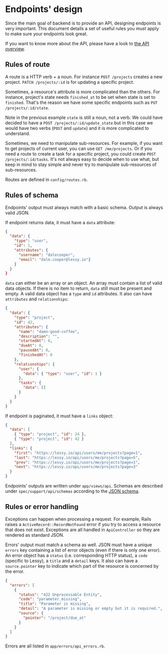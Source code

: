 # Endpoints' design

Since the main goal of backend is to provide an API, designing endpoints is
very important. This document details a set of useful rules you must apply to
make sure your endpoints look great.

If you want to know more about the API, please have a look to [the API
overview](../api/index.md).

## Rules of route

A route is a HTTP verb + a noun. For instance `POST /projects` creates a
new project. `PATCH /projects/:id` is for updating a specific project.

Sometimes, a resource's attribute is more complicated than the others. For
instance, project's state needs `finished_at` to be set when state is set to
`finished`. That's the reason we have some specific endpoints such as `PUT
/projects/:id/state`.

Note in the previous example `state` is still a noun, not a verb. We could have
decided to have a `POST /projects/:id/update_state` but in this case we would
have two verbs (`POST` and `update`) and it is more complicated to understand.

Sometimes, we need to manipulate sub-resources. For example, if you want to get
projects of current user, you can use `GET /me/projects`. Or if you need a
route to create a task for a specific project, you could create `POST /projects/:id/tasks`.
It's not always easy to decide when to use what, but keep in mind to stay
simple and never try to manipulate sub-resources of sub-resources.

Routes are defined in `config/routes.rb`.

## Rules of schema

Endpoints' output must always match with a basic schema. Output is always valid
JSON.

If endpoint returns data, it must have a `data` attribute:

```json
{
  "data": {
    "type": "user",
    "id": 1,
    "attributes": {
      "username": "dalecooper",
      "email": "dale.cooper@lessy.io"}
    }
  }
}
```

`data` can either be an array or an object. An array must contain a list of
valid data objects. If there is no item to return, `data` still must be present
and empty. A valid data object has a `type` and `id` attributes. It also can
have `attributes` and `relationships`:

```json
{
  "data": {
    "type": "project",
    "id": 42,
    "attributes": {
      "name": "damn-good-coffee",
      "description": "",
      "startedAt": 0,
      "dueAt": 0,
      "pausedAt": 0,
      "finishedAt": 0
    },
    "relationships": {
      "user": {
        "data": { "type": "user", "id": 1 }
      },
      "tasks": {
        "data": []
      }
    }
  }
}
```

If endpoint is paginated, it must have a `links` object:

```json
{
  "data": [
    { "type": "project", "id": 24 },
    { "type": "project", "id": 42 }
  ],
  "links": {
    "first": "https://lessy.io/api/users/me/projects?page=1",
    "last": "https://lessy.io/api/users/me/projects?page=5",
    "prev": "https://lessy.io/api/users/me/projects?page=1",
    "next": "https://lessy.io/api/users/me/projects?page=3"
  }
}
```

Endpoints' outputs are written under `app/views/api`. Schemas are described
under `spec/support/api/schemas` according to the [JSON schema](http://json-schema.org/).

## Rules or error handling

Exceptions can happen when processing a request. For example, Rails raises a
`ActiveRecord::RecordNotFound` error if you try to access a resource that does
not exist. Exceptions are all handled in `ApiController` so they are rendered
as standard JSON.

Errors' output must match a schema as well. JSON must have a unique `errors`
key containing a list of error objects (even if there is only one error). An
error object has a `status` (i.e. corresponding HTTP status), a `code`
(specific to Lessy), a `title` and a `detail` keys. It also can have a
`source.pointer` key to indicate which part of the resource is concerned by the
error.

```json
{
  "errors": [
    {
      "status": "422 Unprocessable Entity",
      "code": "parameter_missing",
      "title": "Parameter is missing",
      "detail": "A parameter is missing or empty but it is required.",
      "source": {
        "pointer": "/project/due_at"
      }
    }
  ]
}
```

Errors are all listed in `app/errors/api_errors.rb`.
